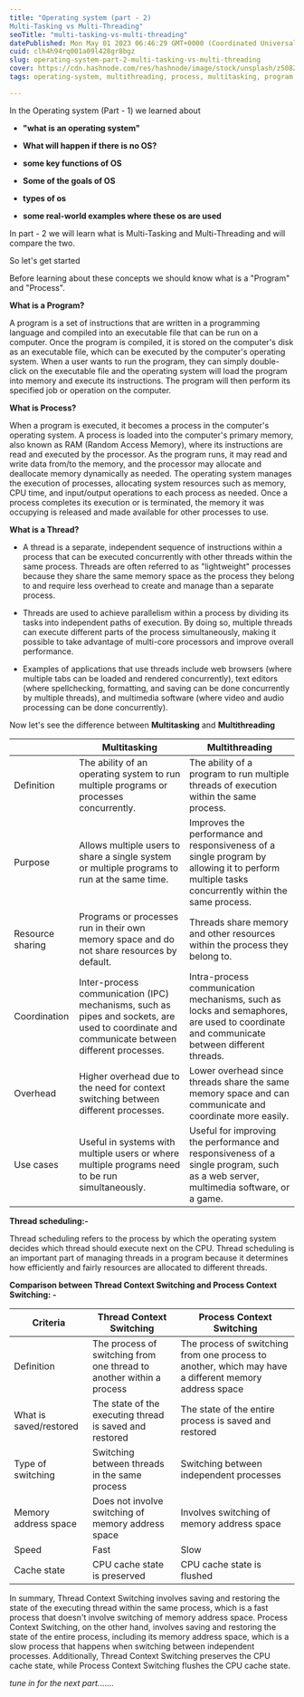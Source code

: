 ```yaml
---
title: "Operating system (part - 2) 
Multi-Tasking vs Multi-Threading"
seoTitle: "multi-tasking-vs-multi-threading"
datePublished: Mon May 01 2023 06:46:29 GMT+0000 (Coordinated Universal Time)
cuid: clh4h94rq001a09l428gr8bgz
slug: operating-system-part-2-multi-tasking-vs-multi-threading
cover: https://cdn.hashnode.com/res/hashnode/image/stock/unsplash/z508Zk08HNU/upload/e95ed9939845810b6a7df1398f43d82d.jpeg
tags: operating-system, multithreading, process, multitasking, program

---
```


In the Operating system (Part - 1) we learned about

* **"what is an operating system"**
    
* **What will happen if there is no OS?**
    
* **some key functions of OS**
    
* **Some of the goals of OS**
    
* **types of os**
    
* **some real-world examples where these os are used**
    

In part - 2 we will learn what is Multi-Tasking and Multi-Threading and will compare the two.

So let's get started

Before learning about these concepts we should know what is a "Program" and "Process".

**What is a Program?**

A program is a set of instructions that are written in a programming language and compiled into an executable file that can be run on a computer. Once the program is compiled, it is stored on the computer's disk as an executable file, which can be executed by the computer's operating system. When a user wants to run the program, they can simply double-click on the executable file and the operating system will load the program into memory and execute its instructions. The program will then perform its specified job or operation on the computer.

**What is Process?**

When a program is executed, it becomes a process in the computer's operating system. A process is loaded into the computer's primary memory, also known as RAM (Random Access Memory), where its instructions are read and executed by the processor. As the program runs, it may read and write data from/to the memory, and the processor may allocate and deallocate memory dynamically as needed. The operating system manages the execution of processes, allocating system resources such as memory, CPU time, and input/output operations to each process as needed. Once a process completes its execution or is terminated, the memory it was occupying is released and made available for other processes to use.

**What is a Thread?**

* A thread is a separate, independent sequence of instructions within a process that can be executed concurrently with other threads within the same process. Threads are often referred to as "lightweight" processes because they share the same memory space as the process they belong to and require less overhead to create and manage than a separate process.
    
* Threads are used to achieve parallelism within a process by dividing its tasks into independent paths of execution. By doing so, multiple threads can execute different parts of the process simultaneously, making it possible to take advantage of multi-core processors and improve overall performance.
    
* Examples of applications that use threads include web browsers (where multiple tabs can be loaded and rendered concurrently), text editors (where spellchecking, formatting, and saving can be done concurrently by multiple threads), and multimedia software (where video and audio processing can be done concurrently).
    

Now let's see the difference between **Multitasking** and **Multithreading**

|  | Multitasking | Multithreading |
| --- | --- | --- |
| Definition | The ability of an operating system to run multiple programs or processes concurrently. | The ability of a program to run multiple threads of execution within the same process. |
| Purpose | Allows multiple users to share a single system or multiple programs to run at the same time. | Improves the performance and responsiveness of a single program by allowing it to perform multiple tasks concurrently within the same process. |
| Resource sharing | Programs or processes run in their own memory space and do not share resources by default. | Threads share memory and other resources within the process they belong to. |
| Coordination | Inter-process communication (IPC) mechanisms, such as pipes and sockets, are used to coordinate and communicate between different processes. | Intra-process communication mechanisms, such as locks and semaphores, are used to coordinate and communicate between different threads. |
| Overhead | Higher overhead due to the need for context switching between different processes. | Lower overhead since threads share the same memory space and can communicate and coordinate more easily. |
| Use cases | Useful in systems with multiple users or where multiple programs need to be run simultaneously. | Useful for improving the performance and responsiveness of a single program, such as a web server, multimedia software, or a game. |

**Thread scheduling:-**

Thread scheduling refers to the process by which the operating system decides which thread should execute next on the CPU. Thread scheduling is an important part of managing threads in a program because it determines how efficiently and fairly resources are allocated to different threads.

**Comparison between Thread Context Switching and Process Context Switching: -**

| Criteria | Thread Context Switching | Process Context Switching |
| --- | --- | --- |
| Definition | The process of switching from one thread to another within a process | The process of switching from one process to another, which may have a different memory address space |
| What is saved/restored | The state of the executing thread is saved and restored | The state of the entire process is saved and restored |
| Type of switching | Switching between threads in the same process | Switching between independent processes |
| Memory address space | Does not involve switching of memory address space | Involves switching of memory address space |
| Speed | Fast | Slow |
| Cache state | CPU cache state is preserved | CPU cache state is flushed |

In summary, Thread Context Switching involves saving and restoring the state of the executing thread within the same process, which is a fast process that doesn't involve switching of memory address space. Process Context Switching, on the other hand, involves saving and restoring the state of the entire process, including its memory address space, which is a slow process that happens when switching between independent processes. Additionally, Thread Context Switching preserves the CPU cache state, while Process Context Switching flushes the CPU cache state.

*tune in for the next part.*......